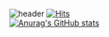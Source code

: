 ![header](https://capsule-render.vercel.app/api?type=wave&color=auto&height=300&section=header&text=✨Hi%20there✨&fontSize=90)
[![Hits](https://hits.seeyoufarm.com/api/count/incr/badge.svg?url=https%3A%2F%2Fgithub.com%2Fsyg0629&count_bg=%235262EF&title_bg=%235E5D5D&icon=&icon_color=%23E7E7E7&title=hits&edge_flat=false)](https://hits.seeyoufarm.com)       
[![Anurag's GitHub stats](https://github-readme-stats.vercel.app/api?username=syg0629&show_icons=true&theme=tokyonight)](https://github.com/anuraghazra/github-readme-stats)
